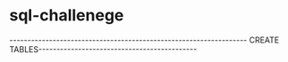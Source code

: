 # sql-challenege

------------------------------------------------------------------ CREATE TABLES--------------------------------------------
